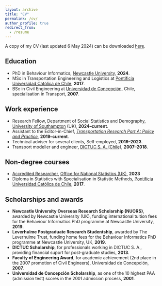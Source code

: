 ```yaml
---
layout: archive
title: "CV"
permalink: /cv/
author_profile: true
redirect_from:
  - /resume
---
```


A copy of my CV (last updated 6 May 2024) can be downloaded [here](/files/CV_CDG.pdf). 

## Education
* PhD in Behaviour Informatics, [Newcastle University](http://ncl.ac.uk), **2024**.
* MSc in Transportation Engineering and Logistics at [Pontificia Universidad Católica de Chile](http://www.puc.cl), **2017**.
* BSc in Civil Engineering at [Universidad de Concepción](http://www.udec.cl), Chile, specialisation in Transport, **2007**.

## Work experience
* Research Fellow, Department of Social Statistics and Demography, [University of Southampton](http://southampton.ac.uk) (UK), **2024–current**.
* Assistant to the Editor-in-Chief, [*Transportation Research Part A: Policy and Practice*](https://www.sciencedirect.com/journal/transportation-research-part-a-policy-and-practice), **2019–current**. 
* Technical adviser for several clients, Self-employed, **2018–2023**.
* Transport modeller and engineer, [DICTUC S. A. (Chile)](http://www.dictuc.cl), **2007–2018**.

## Non-degree courses
* [Accredited Researcher](https://researchaccreditationservice.ons.gov.uk/ons/ONS_homepage.ofml), [Office for National Statistics (UK)](https://www.ons.gov.uk/), **2023**
* Diploma in Statistics with Specialisation in Statistic Methods, [Pontificia Universidad Católica de Chile](http://www.puc.cl), **2017**.

## Scholarships and awards
* **Newcastle University Overseas Research Scholarship (NUORS)**, awarded by Newcastle University (UK), funding international tuition fees for the Behaviour Informatics PhD programme at Newcastle University, **2019**.
* **Leverhulme Postgraduate Research Studentship**, awarded by The Leverhulme Trust, funding home fees for the Behaviour Informatics PhD programme at Newcastle University, UK, **2019**.
* **DICTUC Scholarship**, for professionals working in DICTUC S. A., providing financial suport for post-graduate studies, **2013**.
* **Faculty of Engineering Award**, for academic achievement (2nd place in the 2007 promotion of Civil Engineers), Universidad de Concepción, **2007**.
* **Universidad de Concepción Scholarship**, as one of the 10 highest PAA (admission test) scores in the 2001 admission process, **2001**.

